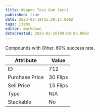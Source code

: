 ```yaml
---
title: Weapon Toss Gem (acc)
published: true
date: 2023-02-18T15:29:14.000Z
tags: items
editor: markdown
dateCreated: 2023-02-16T00:00:00.000Z
---
```


Compounds with Other. 60% success rate.

|Attribute|Value|
|-|-|
|ID|712|
|Purchase Price|30 Flips|
|Sell Price|15 Flips|
|Type|N/A|
|Stackable|No|

